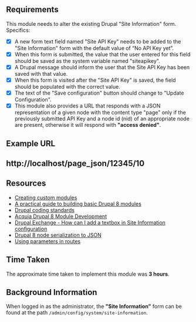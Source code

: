 ## Requirements

This module needs to alter the existing Drupal "Site Information" form. Specifics:

  - [x] A new form text field named "Site API Key" needs to be added to the "Site Information" form with the default value of “No API Key yet”.
  - [x] When this form is submitted, the value that the user entered for this field should be saved as the system variable named "siteapikey".
  - [x] A Drupal message should inform the user that the Site API Key has been saved with that value.
  - [x] When this form is visited after the "Site API Key" is saved, the field should be populated with the correct value.
  - [x] The text of the "Save configuration" button should change to "Update Configuration".
  - [x] This module also provides a URL that responds with a JSON representation of a given node with the content type "page" only if the previously submitted API Key and a node id (nid) of an appropriate node are present, otherwise it will respond with **"access denied"**.

## Example URL

## http://localhost/page_json/12345/10

## Resources

  - [Creating custom modules](https://www.drupal.org/docs/8/creating-custom-modules)
  - [A practical guide to building basic Drupal 8 modules](https://www.drupal.org/docs/8/creating-custom-modules/a-practical-guide-to-building-basic-drupal-8-modules)
  - [Drupal coding standards](https://www.drupal.org/node/318)
  - [Acquia Drupal 8 Module Development](https://community.acquiacademy.com)
  - [Drupal Exchange - How can I add a textbox in Site Information configuration](https://drupal.stackexchange.com/questions/156703/how-can-i-add-a-textbox-in-site-information-configuration)
  - [Drupal 8 node serialization to JSON](https://drupal.stackexchange.com/questions/191419/drupal-8-node-serialization-to-json)
  - [Using parameters in routes](https://www.drupal.org/docs/8/api/routing-system/using-parameters-in-routes)
  
## Time Taken
The approximate time taken to implement this module was **3 hours**.

## Background Information

When logged in as the administrator, the **"Site Information"** form can be found at the path `/admin/config/system/site-information`.